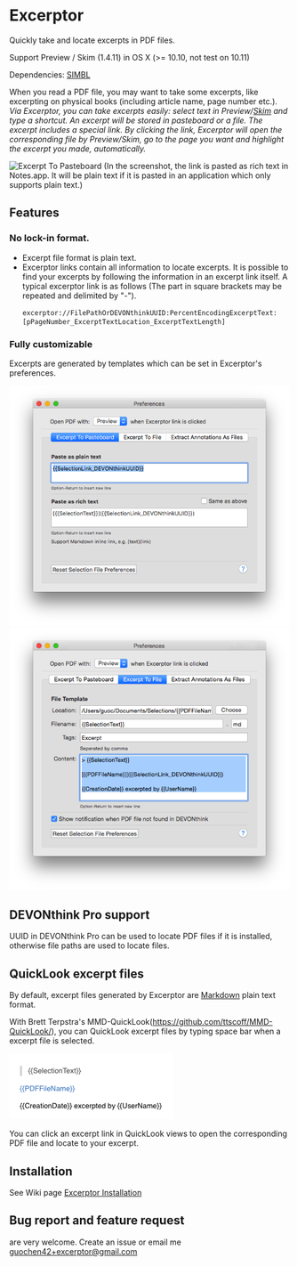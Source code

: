 # Excerptor

Quickly take and locate excerpts in PDF files.

Support Preview / Skim (1.4.11) in OS X (>= 10.10, not test on 10.11)

Dependencies: [SIMBL](http://www.culater.net/software/SIMBL/SIMBL.php)

When you read a PDF file, you may want to take some excerpts, like excerpting on physical books (including article name, page number etc.). *Via Excerptor, you can take excerpts easily: select text in Preview/[Skim](http://skim-app.sourceforge.net) and type a shortcut. An excerpt will be stored in pasteboard or a file. The excerpt includes a special link. By clicking the link, Excerptor will open the corresponding file by Preview/Skim, go to the page you want and highlight the excerpt you made, automatically.*

![Excerpt To Pasteboard](https://github.com/guoc/excerptor/raw/master/screenshots/excerpt_to_pasteboard.gif)
(In the screenshot, the link is pasted as rich text in Notes.app. It will be plain text if it is pasted in an application which only supports plain text.)

## Features

### No lock-in format.

* Excerpt file format is plain text.
* Excerptor links contain all information to locate excerpts. It is possible to find your excerpts by following the information in an excerpt link itself.
A typical excerptor link is as follows (The part in square brackets may be repeated and delimited by "-").
  ```
  excerptor://FilePathOrDEVONthinkUUID:PercentEncodingExcerptText:[pPageNumber_ExcerptTextLocation_ExcerptTextLength]
  ```

### Fully customizable

Excerpts are generated by templates which can be set in Excerptor's preferences.

![Excerptor Preferences (Excerpt To Pasteboard)](screenshots/preferences_excerpt_to_pasteboard.png)
![Excerptor Preferences (Excerpt To File)](screenshots/preferences_excerpt_to_file.png)

## DEVONthink Pro support

UUID in DEVONthink Pro can be used to locate PDF files if it is installed, otherwise file paths are used to locate files.

## QuickLook excerpt files

By default, excerpt files generated by Excerptor are [Markdown](http://daringfireball.net/projects/markdown/) plain text format.

With Brett Terpstra's MMD-QuickLook(https://github.com/ttscoff/MMD-QuickLook/), you can QuickLook excerpt files by typing space bar when a excerpt file is selected.

![MMD-QuickLook](screenshots/mmd_quicklook.png)

You can click an excerpt link in QuickLook views to open the corresponding PDF file and locate to your excerpt.

## Installation

See Wiki page [Excerptor Installation](https://github.com/guoc/excerptor/wiki/Excerptor-Installation)

## Bug report and feature request
are very welcome. Create an issue or email me guochen42+excerptor@gmail.com

